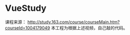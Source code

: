 # VueStudy
课程来源：
http://study.163.com/course/courseMain.htm?courseId=1004179049
 本工程为根据上述视频，自己敲的代码。
